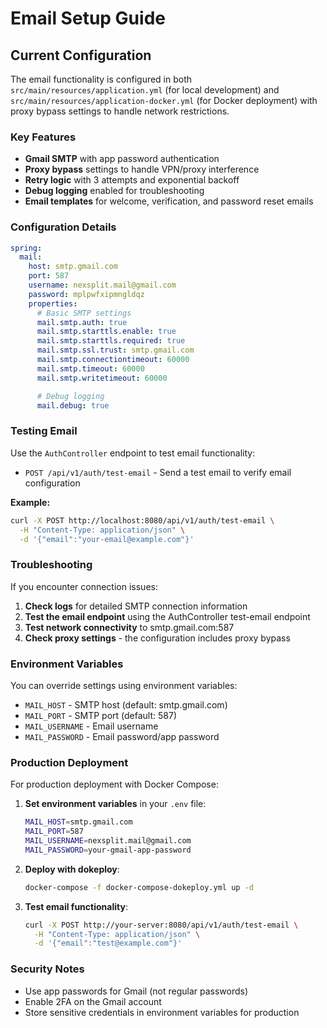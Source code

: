 # Email Setup Guide

## Current Configuration

The email functionality is configured in both `src/main/resources/application.yml` (for local development) and `src/main/resources/application-docker.yml` (for Docker deployment) with proxy bypass settings to handle network restrictions.

### Key Features

- **Gmail SMTP** with app password authentication
- **Proxy bypass** settings to handle VPN/proxy interference
- **Retry logic** with 3 attempts and exponential backoff
- **Debug logging** enabled for troubleshooting
- **Email templates** for welcome, verification, and password reset emails

### Configuration Details

```yaml
spring:
  mail:
    host: smtp.gmail.com
    port: 587
    username: nexsplit.mail@gmail.com
    password: mplpwfxipmngldqz
    properties:
      # Basic SMTP settings
      mail.smtp.auth: true
      mail.smtp.starttls.enable: true
      mail.smtp.starttls.required: true
      mail.smtp.ssl.trust: smtp.gmail.com
      mail.smtp.connectiontimeout: 60000
      mail.smtp.timeout: 60000
      mail.smtp.writetimeout: 60000

      # Debug logging
      mail.debug: true
```

### Testing Email

Use the `AuthController` endpoint to test email functionality:

- `POST /api/v1/auth/test-email` - Send a test email to verify email configuration

**Example:**

```bash
curl -X POST http://localhost:8080/api/v1/auth/test-email \
  -H "Content-Type: application/json" \
  -d '{"email":"your-email@example.com"}'
```

### Troubleshooting

If you encounter connection issues:

1. **Check logs** for detailed SMTP connection information
2. **Test the email endpoint** using the AuthController test-email endpoint
3. **Test network connectivity** to smtp.gmail.com:587
4. **Check proxy settings** - the configuration includes proxy bypass

### Environment Variables

You can override settings using environment variables:

- `MAIL_HOST` - SMTP host (default: smtp.gmail.com)
- `MAIL_PORT` - SMTP port (default: 587)
- `MAIL_USERNAME` - Email username
- `MAIL_PASSWORD` - Email password/app password

### Production Deployment

For production deployment with Docker Compose:

1. **Set environment variables** in your `.env` file:

   ```bash
   MAIL_HOST=smtp.gmail.com
   MAIL_PORT=587
   MAIL_USERNAME=nexsplit.mail@gmail.com
   MAIL_PASSWORD=your-gmail-app-password
   ```

2. **Deploy with dokeploy**:

   ```bash
   docker-compose -f docker-compose-dokeploy.yml up -d
   ```

3. **Test email functionality**:
   ```bash
   curl -X POST http://your-server:8080/api/v1/auth/test-email \
     -H "Content-Type: application/json" \
     -d '{"email":"test@example.com"}'
   ```

### Security Notes

- Use app passwords for Gmail (not regular passwords)
- Enable 2FA on the Gmail account
- Store sensitive credentials in environment variables for production
